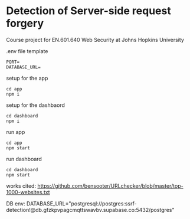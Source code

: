 # Detection of Server-side request forgery

Course project for EN.601.640 Web Security at Johns Hopkins University

.env file template

```
PORT=
DATABASE_URL=
```

setup for the app

```
cd app
npm i
```

setup for the dashbaord

```
cd dashboard
npm i
```

run app

```
cd app
npm start
```

run dashboard

```
cd dashboard
npm start
```

works cited:
https://github.com/bensooter/URLchecker/blob/master/top-1000-websites.txt

DB env:
DATABASE_URL="postgresql://postgres:ssrf-detection!@db.gfzkpvpagcmqttswavbv.supabase.co:5432/postgres"
